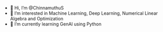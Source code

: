 - 👋 Hi, I’m @ChinnamuthuS
- 👀 I’m interested in Machine Learning, Deep Learning, Numerical Linear Algebra and Optimization
- 🌱 I’m currently learning GenAI using Python


<!---
ChinnamuthuS/ChinnamuthuS is a ✨ special ✨ repository because its `README.md` (this file) appears on your GitHub profile.
You can click the Preview link to take a look at your changes.
--->
